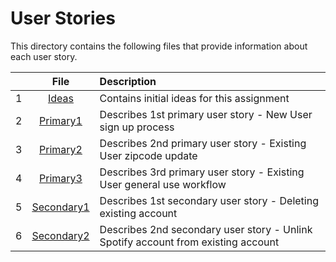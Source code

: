 # User Stories 

This directory contains the following files that provide information about each user story. 


|  | **File**                   |                                  Description                               |
|-:|:---------------------------------:|:---------------------------------------------------------------------------|
| 1| [Ideas](./Ideas.md)  |  Contains initial ideas for this assignment  |
| 2| [Primary1](./Primary1.md)            |  Describes 1st primary user story - New User sign up process  |
| 3| [Primary2](./Primary2.md)            |  Describes 2nd primary user story - Existing User zipcode update  |
| 4| [Primary3](./Primary3.md)            |  Describes 3rd primary user story - Existing User general use workflow |
| 5| [Secondary1](./Secondary1.md)        |  Describes 1st secondary user story - Deleting existing account |
| 6| [Secondary2](./Secondary2.md)        |  Describes 2nd secondary user story - Unlink Spotify account from existing account  |
